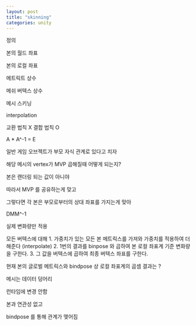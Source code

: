 ```yaml
---
layout: post
title: "skinning"
categories: unity
---
```


정의

본의 월드 좌표

본의 로컬 좌표

메트릭트 상수

메쉬 버텍스 상수

메시 스키닝

interpolation


교환 법칙 X
결합 법칙 O

A * A^-1 = E 


일반 게임 오브젝트가 부모 자식 관계로 있다고 치자

해당 메시의 vertex가 MVP 곱해질때 어떻게 되는지?

본은 랜더링 되는 값이 아니야

따라서 MVP 를 공유하는게 맞고

그렇다면 각 본은 부모로부터의 상대 좌표를 가지는게 맞아 

DMM^-1

실제 변화량만 적용


모든 버텍스에 대해
	1. 가중치가 있는 모든 본 메트릭스를 가져와 가중치를 적용하여 더해준다 (interpolate)
	2. 1번의 결과를 binpose 와 곱하여 본 로컬 좌표계 기준 변화량을 구한다.
	3. 그 값을 버텍스에 곱하여 최종 버텍스 좌표를 구한다.


현재 본의 글로벌 메트릭스와 bindpose 상 로컬 좌표계의 곱셈 결과는 ?



메시는 데이터 덩어리

런타임에 변경 안함

본과 연관성 없고

bindpose 를 통해 관계가 맺어짐